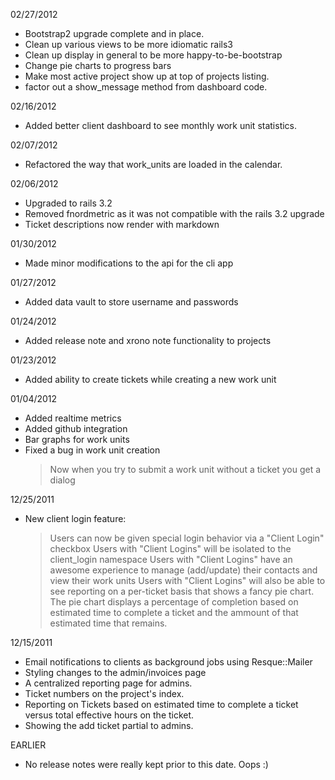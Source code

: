 02/27/2012

  - Bootstrap2 upgrade complete and in place.
  - Clean up various views to be more idiomatic rails3
  - Clean up display in general to be more happy-to-be-bootstrap
  - Change pie charts to progress bars
  - Make most active project show up at top of projects listing.
  - factor out a show_message method from dashboard code.

02/16/2012

  - Added better client dashboard to see monthly work unit statistics.

02/07/2012

  - Refactored the way that work_units are loaded in the calendar.

02/06/2012

  - Upgraded to rails 3.2
  - Removed fnordmetric as it was not compatible with the rails 3.2 upgrade
  - Ticket descriptions now render with markdown

01/30/2012

  - Made minor modifications to the api for the cli app

01/27/2012

  - Added data vault to store username and passwords

01/24/2012

  - Added release note and xrono note functionality to projects

01/23/2012

  - Added ability to create tickets while creating a new work unit

01/04/2012

  - Added realtime metrics
  - Added github integration
  - Bar graphs for work units
  - Fixed a bug in work unit creation
    > Now when you try to submit a work unit without a ticket you get a dialog

12/25/2011

  - New client login feature:
    > Users can now be given special login behavior via a "Client Login" checkbox
    > Users with "Client Logins" will be isolated to the client_login namespace
    > Users with "Client Logins" have an awesome experience to manage (add/update) their contacts and view their work units
    > Users with "Client Logins" will also be able to see reporting on a per-ticket basis that shows a fancy pie chart.
      The pie chart displays a percentage of completion based on estimated time to complete a ticket and the ammount of
      that estimated time that remains.

12/15/2011

  - Email notifications to clients as background jobs using Resque::Mailer
  - Styling changes to the admin/invoices page
  - A centralized reporting page for admins.
  - Ticket numbers on the project's index.
  - Reporting on Tickets based on estimated time to complete a ticket versus total effective hours on the ticket.
  - Showing the add ticket partial to admins.

EARLIER

  - No release notes were really kept prior to this date.  Oops :)
